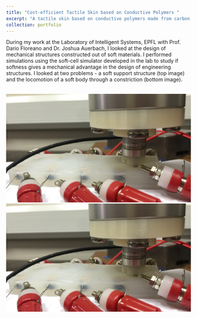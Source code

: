 ```yaml
---
title: "Cost-efficient Tactile Skin based on Conductive Polymers "
excerpt: "A tactile skin based on conductive polymers made from carbon black and silicone rubber <br/><img src='/images/projectImages/tactilearray.png'>"
collection: portfolio
---
```


During my work at the Laboratory of Intelligent Systems, EPFL with Prof. Dario Floreano and Dr. Joshua Auerbach, I looked at the design of mechanical structures constructed out of soft materials. I performed simulations using the soft-cell simulator developed in the lab to study if softness gives a mechanical advantage in the design of engineering structures. I looked at two problems - a soft support structure (top image) and the locomotion of a soft body through a constriction (bottom image).

<br/><img src='/images/projectImages/tactilearray.png'>
<br/><img src='/images/projectImages/tactilearray.png'>